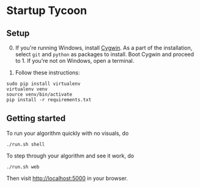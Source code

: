 # Startup Tycoon

## Setup

0. If you're running Windows, install [Cygwin](http://cygwin.com/install.html). As a part of the installation, select `git` and `python` as packages to install. Boot Cygwin and proceed to 1. If you're not on Windows, open a terminal.

1. Follow these instructions:

```
sudo pip install virtualenv
virtualenv venv
source venv/bin/activate
pip install -r requirements.txt
```

## Getting started

To run your algorithm quickly with no visuals, do

```
./run.sh shell
```

To step through your algorithm and see it work, do

```
./run.sh web
```

Then visit [http://localhost:5000](http://localhost:5000) in your browser.